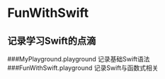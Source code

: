 # FunWithSwift
## 记录学习Swift的点滴

###MyPlayground.playground 记录基础Swift语法
###FunWithSwift.playground 记录Swift与函数式相关
